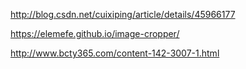 http://blog.csdn.net/cuixiping/article/details/45966177








https://elemefe.github.io/image-cropper/


http://www.bcty365.com/content-142-3007-1.html

